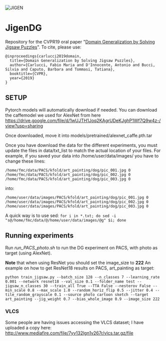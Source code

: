 ![JIGEN](https://github.com/fmcarlucci/JigenDG/blob/master/jigsaw2-1.png)

# JigenDG
Repository for the CVPR19 oral paper "[Domain Generalization by Solving Jigsaw Puzzles](https://arxiv.org/pdf/1903.06864.pdf)".
To cite, please use:
```
@inproceedings{carlucci2019domain,
  title={Domain Generalization by Solving Jigsaw Puzzles},
  author={Carlucci, Fabio Maria and D'Innocente, Antonio and Bucci, Silvia and Caputo, Barbara and Tommasi, Tatiana},
  booktitle={CVPR},
  year={2019}
}
```


## SETUP
Pytorch models will automatically download if needed. You can download the caffemodel we used for AlexNet from here https://drive.google.com/file/d/1wUJTH1Joq2KAgrUDeKJghP1Wf7Q9w4z-/view?usp=sharing

Once downloaded, move it into models/pretrained/alexnet_caffe.pth.tar

Once you have download the data for the different experiments, you must update the files in data/txt_list to match the actual location of your files.
For example, if you saved your data into /home/user/data/images/ you have to change these lines:
```
/home/fmc/data/PACS/kfold/art_painting/dog/pic_001.jpg 0
/home/fmc/data/PACS/kfold/art_painting/dog/pic_002.jpg 0
/home/fmc/data/PACS/kfold/art_painting/dog/pic_003.jpg 0
```
into:

```
/home/user/data/images/PACS/kfold/art_painting/dog/pic_001.jpg 0
/home/user/data/images/PACS/kfold/art_painting/dog/pic_002.jpg 0
/home/user/data/images/PACS/kfold/art_painting/dog/pic_003.jpg 0
```

A quick way is to use sed:
`for i in *.txt; do sed -i "s@/home/fmc/data/@/home/user/data/images/@g" $i; done`


## Running experiments

Run *run_PACS_photo.sh* to run the DG experiment on PACS, with photo as target (using AlexNet).

**Note** that when using ResNet you should set the image_size to **222**
An example on how to get ResNet18 results on PACS, art_painting as target:
```
python train_jigsaw.py --batch_size 128 --n_classes 7 --learning_rate 0.001 --network resnet18 --val_size 0.1 --folder_name test --jigsaw_n_classes 30 --train_all True --TTA False --nesterov False --min_scale 0.8 --max_scale 1.0 --random_horiz_flip 0.5 --jitter 0.4 --tile_random_grayscale 0.1 --source photo cartoon sketch --target art_painting --jig_weight 0.7 --bias_whole_image 0.9 --image_size 222
```


### VLCS
Some people are having issues accessing the VLCS dataset; I have uploaded a copy here: http://www.mediafire.com/file/7yv132lgn1v267r/vlcs.tar.gz/file
